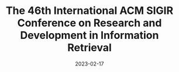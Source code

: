 ---
title: The 46th International ACM SIGIR Conference on Research and Development in Information Retrieval
website: https://sigir.org/sigir2023/
category: information-retrieval
timezone: AoE
date: 2023-02-17
published: 2023-02-17
updated: 2023-02-18
important_dates:
    - title: Full paper abstracts due 
      date: 2023-01-24 23:59:59
    - title: Full papers due
      date: 2023-01-31 23:59:59
    - title: Short paper abstracts due
      date: 2023-02-14 23:59:59
    - title: Resource paper abstracts due
      date: 2023-02-14 23:59:59
    - title: Perspectives papers due
      date: 2023-02-21 23:59:59
    - title: Reproducibility track papers due
      date: 2023-02-21 23:59:59
    - title: Short papers due
      date: 2023-02-21 23:59:59
    - title: Resource papers due
      date: 2023-02-21 23:59:59
    - title: Demo papers due
      date: 2023-02-21 23:59:59
    - title: Workshop proposal submission
      date: 2023-01-10 23:59:59
    - title: Doctoral Consortium papers due
      date: 2023-03-07 23:59:59
    - title: SIRIP proposal submission due
      date: 2023-02-21 23:59:59
    - title: Tutorial proposal due
      date: 2023-03-28 23:59:59
---